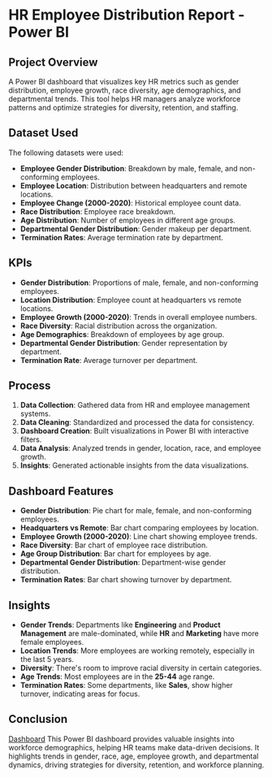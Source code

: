 # HR Employee Distribution Report - Power BI

## Project Overview
A Power BI dashboard that visualizes key HR metrics such as gender distribution, employee growth, race diversity, age demographics, and departmental trends. This tool helps HR managers analyze workforce patterns and optimize strategies for diversity, retention, and staffing.

## Dataset Used
The following datasets were used:

- **Employee Gender Distribution**: Breakdown by male, female, and non-conforming employees.
- **Employee Location**: Distribution between headquarters and remote locations.
- **Employee Change (2000-2020)**: Historical employee count data.
- **Race Distribution**: Employee race breakdown.
- **Age Distribution**: Number of employees in different age groups.
- **Departmental Gender Distribution**: Gender makeup per department.
- **Termination Rates**: Average termination rate by department.

## KPIs

- **Gender Distribution**: Proportions of male, female, and non-conforming employees.
- **Location Distribution**: Employee count at headquarters vs remote locations.
- **Employee Growth (2000-2020)**: Trends in overall employee numbers.
- **Race Diversity**: Racial distribution across the organization.
- **Age Demographics**: Breakdown of employees by age group.
- **Departmental Gender Distribution**: Gender representation by department.
- **Termination Rate**: Average turnover per department.

## Process

1. **Data Collection**: Gathered data from HR and employee management systems.
2. **Data Cleaning**: Standardized and processed the data for consistency.
3. **Dashboard Creation**: Built visualizations in Power BI with interactive filters.
4. **Data Analysis**: Analyzed trends in gender, location, race, and employee growth.
5. **Insights**: Generated actionable insights from the data visualizations.

## Dashboard Features

- **Gender Distribution**: Pie chart for male, female, and non-conforming employees.
- **Headquarters vs Remote**: Bar chart comparing employees by location.
- **Employee Growth (2000-2020)**: Line chart showing employee trends.
- **Race Diversity**: Bar chart of employee race distribution.
- **Age Group Distribution**: Bar chart for employees by age.
- **Departmental Gender Distribution**: Department-wise gender distribution.
- **Termination Rates**: Bar chart showing turnover by department.

## Insights

- **Gender Trends**: Departments like **Engineering** and **Product Management** are male-dominated, while **HR** and **Marketing** have more female employees.
- **Location Trends**: More employees are working remotely, especially in the last 5 years.
- **Diversity**: There's room to improve racial diversity in certain categories.
- **Age Trends**: Most employees are in the **25-44** age range.
- **Termination Rates**: Some departments, like **Sales**, show higher turnover, indicating areas for focus.

## Conclusion
<a href='https://github.com/sharvaryshirsat07/HR-Employee-Distribution-Report---Power-BI/blob/main/Power%20BI%20Dashboard.pdf'>Dashboard</a>
This Power BI dashboard provides valuable insights into workforce demographics, helping HR teams make data-driven decisions. It highlights trends in gender, race, age, employee growth, and departmental dynamics, driving strategies for diversity, retention, and workforce planning.
